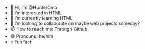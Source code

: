 - 👋 Hi, I’m @HunterOma
- 👀 I’m interested in HTML
- 🌱 I’m currently learning HTML
- 💞️ I’m looking to collaborate on maybe web projects someday?
- 📫 How to reach me: Through Github
- 😄 Pronouns: he/him
- ⚡ Fun fact: 

<!---
HunterOma/HunterOma is a ✨ special ✨ repository because its `README.md` (this file) appears on your GitHub profile.
You can click the Preview link to take a look at your changes.
--->
